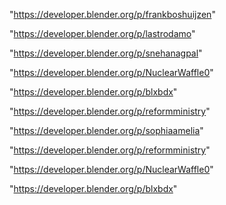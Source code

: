 "https://developer.blender.org/p/frankboshuijzen"

"https://developer.blender.org/p/lastrodamo"

"https://developer.blender.org/p/snehanagpal"

"https://developer.blender.org/p/NuclearWaffle0"

"https://developer.blender.org/p/blxbdx"

"https://developer.blender.org/p/reformministry"

 
"https://developer.blender.org/p/sophiaamelia"


"https://developer.blender.org/p/reformministry"


"https://developer.blender.org/p/NuclearWaffle0"


"https://developer.blender.org/p/blxbdx"


 
